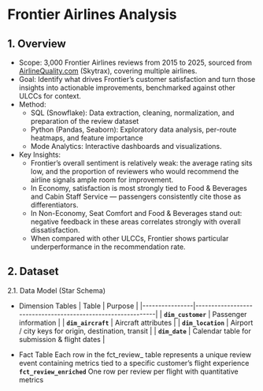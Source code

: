# Frontier Airlines Analysis 
## 1. Overview 
- Scope: 3,000 Frontier Airlines reviews from 2015 to 2025, sourced from [AirlineQuality.com](https://www.airlinequality.com/airline-reviews/%7Bairline%E2%80%91slug%7D/) (Skytrax), covering multiple airlines.
- Goal: Identify what drives Frontier’s customer satisfaction and turn those insights into actionable improvements, benchmarked against other ULCCs for context.
- Method:
  + SQL (Snowflake): Data extraction, cleaning, normalization, and preparation of the review dataset
  + Python (Pandas, Seaborn): Exploratory data analysis, per-route heatmaps, and feature importance
  + Mode Analytics: Interactive dashboards and visualizations.
- Key Insights:
  + Frontier’s overall sentiment is relatively weak: the average rating sits low, and the proportion of reviewers who would recommend the airline signals ample room for improvement.
  + In Economy, satisfaction is most strongly tied to Food & Beverages and Cabin Staff Service — passengers consistently cite those as differentiators.
  + In Non-Economy, Seat Comfort and Food & Beverages stand out: negative feedback in these areas correlates strongly with overall dissatisfaction.
  + When compared with other ULCCs, Frontier shows particular underperformance in the recommendation rate.
 
## 2. Dataset
2.1. Data Model (Star Schema)
* Dimension Tables 
| Table          | Purpose                                                     |
|----------------|-------------------------------------------------------------|
| **`dim_customer`** | Passenger information                                   |
| **`dim_aircraft`** | Aircraft attributes                                     |
| **`dim_location`** | Airport / city keys for origin, destination, transit    |
| **`dim_date`**     | Calendar table for submission & flight dates            |

* Fact Table
  Each row in the fct_review_ table represents a unique review event containing metrics tied to a specific customer’s flight experience
**`fct_review_enriched`** One row per review per flight with quantitative metrics

